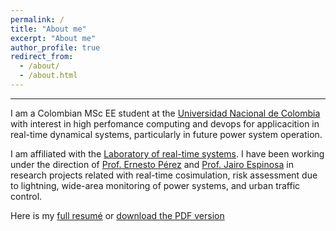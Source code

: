 ```yaml
---
permalink: /
title: "About me"
excerpt: "About me"
author_profile: true
redirect_from: 
  - /about/
  - /about.html
---
```


------
I am a Colombian MSc EE student at the [Universidad Nacional de Colombia](http://medellin.unal.edu.co/) with interest in high perfomance computing and devops for applicacition in real-time dynamical systems, particularly in future power system operation.

I am affiliated with the [Laboratory of real-time systems](https://sites.google.com/unal.edu.co/lab-gstr). I have been working under the direction of [Prof. Ernesto Pérez](https://scholar.google.es/citations?user=tUz1sE0AAAAJ&hl=es&oi=sra) and [Prof. Jairo Espinosa](https://scholar.google.es/citations?user=DhYW97UAAAAJ&hl=es&oi=sra) in research projects related with real-time cosimulation, risk assessment due to lightning, wide-area monitoring of power systems, and urban traffic control.

Here is my [full resumé](https://jpnorenam.github.io/cv/) or [download the PDF version](https://jpnorenam.github.io/files/CV_JuanNorena.pdf)

